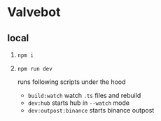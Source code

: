 # Valvebot

## local

1. `npm i`
2. `npm run dev`

    runs following scripts under the hood
    
    - `build:watch` watch `.ts` files and rebuild
    - `dev:hub` starts hub in `--watch` mode
    - `dev:outpost:binance` starts binance outpost
